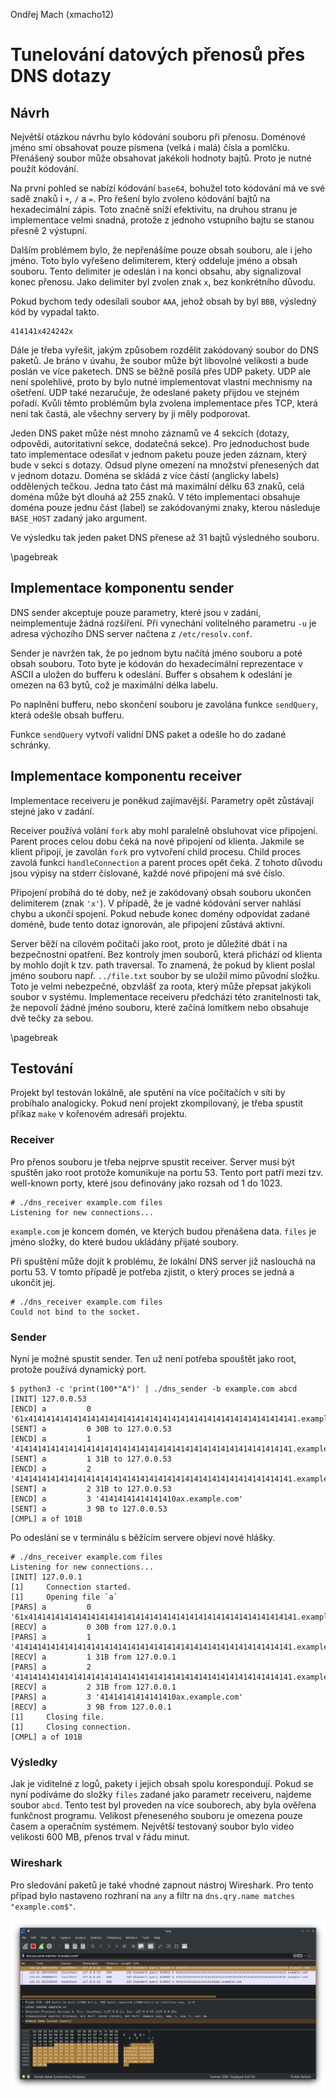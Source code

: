 Ondřej Mach (xmacho12)  

# Tunelování datových přenosů přes DNS dotazy

## Návrh

Největší otázkou návrhu bylo kódování souboru při přenosu.
Doménové jméno smí obsahovat pouze písmena (velká i malá) čísla a pomlčku.
Přenášený soubor může obsahovat jakékoli hodnoty bajtů.
Proto je nutné použít kódování.

Na první pohled se nabízí kódování `base64`, bohužel toto kódování má ve své sadě znaků i `+`, `/` a `=`.
Pro řešení bylo zvoleno kódování bajtů na hexadecimální zápis.
Toto značně sníží efektivitu, na druhou stranu je implementace velmi snadná, protože z jednoho vstupního bajtu se stanou přesně 2 výstupní.

Dalším problémem bylo, že nepřenášíme pouze obsah souboru, ale i jeho jméno. 
Toto bylo vyřešeno delimiterem, který oddeluje jméno a obsah souboru. 
Tento delimiter je odeslán i na konci obsahu, aby signalizoval konec přenosu. 
Jako delimiter byl zvolen znak `x`, bez konkrétního důvodu.

Pokud bychom tedy odesílali soubor `AAA`, jehož obsah by byl `BBB`,
výsledný kód by vypadal takto.

```
414141x424242x
```

Dále je třeba vyřešit, jakým způsobem rozdělit zakódovaný soubor do DNS paketů.
Je bráno v úvahu, že soubor může být libovolné velikosti a bude poslán ve více paketech.
DNS se běžně posílá přes UDP pakety.
UDP ale není spolehlivé, proto by bylo nutné implementovat vlastní mechnismy na ošetření. 
UDP také nezaručuje, že odeslané pakety přijdou ve stejném pořadí. 
Kvůli těmto problémům byla zvolena implementace přes TCP, která není tak častá, ale všechny servery by ji měly podporovat. 

Jeden DNS paket může nést mnoho záznamů ve 4 sekcích (dotazy, odpovědi, autoritativní sekce, dodatečná sekce).
Pro jednoduchost bude tato implementace odesílat v jednom paketu pouze jeden záznam, který bude v sekci s dotazy.
Odsud plyne omezení na množství přenesených dat v jednom dotazu.
Doména se skládá z více částí (anglicky labels) oddělených tečkou. 
Jedna tato část má maximální délku 63 znaků, celá doména může být dlouhá až 255 znaků.
V této implementaci obsahuje doména pouze jednu část (label) se zakódovanými znaky, kterou následuje `BASE_HOST` zadaný jako argument.

Ve výsledku tak jeden paket DNS přenese až 31 bajtů výsledného souboru.

\pagebreak

## Implementace komponentu sender

DNS sender akceptuje pouze parametry, které jsou v zadání, neimplementuje žádná rozšíření.
Při vynechání volitelného parametru `-u` je adresa výchozího DNS server načtena z `/etc/resolv.conf`.

Sender je navržen tak, že po jednom bytu načítá jméno souboru a poté obsah souboru.
Toto byte je kódován do hexadecimální reprezentace v ASCII a uložen do bufferu k odeslání.
Buffer s obsahem k odeslání je omezen na 63 bytů, což je maximální délka labelu.

Po naplnění bufferu, nebo skončení souboru je zavolána funkce `sendQuery`, která odešle obsah bufferu.

Funkce `sendQuery` vytvoří validní DNS paket a odešle ho do zadané schránky.

## Implementace komponentu receiver

Implementace receiveru je poněkud zajímavější. Parametry opět zůstávají stejné jako v zadání.

Receiver používá volání `fork` aby mohl paralelně obsluhovat více připojení.
Parent proces celou dobu čeká na nové připojení od klienta.
Jakmile se klient připojí, je zavolán `fork` pro vytvoření child procesu.
Child proces zavolá funkci `handleConnection` a parent proces opět čeká.
Z tohoto důvodu jsou výpisy na stderr číslované, každé nové připojení má své číslo.

Připojení probíhá do té doby, než je zakódovaný obsah souboru ukončen delimiterem (znak `'x'`).
V případě, že je vadné kódování server nahlásí chybu a ukončí spojení.
Pokud nebude konec domény odpovídat zadané doméně, bude tento dotaz ignorován, ale připojení zůstává aktivní.

Server běží na cílovém počítači jako root, proto je důležité dbát i na bezpečnostní opatření.
Bez kontroly jmen souborů, která přichází od klienta by mohlo dojít k tzv. path traversal.
To znamená, že pokud by klient poslal jméno souboru např. `../file.txt` soubor by se uložil mimo původní složku.
Toto je velmi nebezpečné, obzvlášť za roota, který může přepsat jakýkoli soubor v systému.
Implementace receiveru předchází této zranitelnosti tak, že nepovolí žádné jméno souboru, které začíná lomítkem nebo obsahuje dvě tečky za sebou.

\pagebreak

## Testování

Projekt byl testován lokálně, ale sputění na více počítačích v síti by probíhalo analogicky.
Pokud není projekt zkompilovaný, je třeba spustit příkaz `make` v kořenovém adresáři projektu.

### Receiver
Pro přenos souboru je třeba nejprve spustit receiver.
Server musí být spuštěn jako root protože komunikuje na portu 53.
Tento port patří mezi tzv. well-known porty, které jsou definovány jako rozsah od 1 do 1023.

```
# ./dns_receiver example.com files
Listening for new connections...
```

`example.com` je koncem domén, ve kterých budou přenášena data. 
`files` je jméno složky, do které budou ukládány přijaté soubory.

Při spuštění může dojít k problému, že lokální DNS server již naslouchá na portu 53.
V tomto případě je potřeba zjistit, o který proces se jedná a ukončit jej.

```
# ./dns_receiver example.com files
Could not bind to the socket.
```

### Sender

Nyní je možné spustit sender. 
Ten už není potřeba spouštět jako root, protože používá dynamický port.

```
$ python3 -c 'print(100*"A")' | ./dns_sender -b example.com abcd
[INIT] 127.0.0.53
[ENCD] a         0 '61x414141414141414141414141414141414141414141414141414141414141.example.com'
[SENT] a         0 30B to 127.0.0.53
[ENCD] a         1 '41414141414141414141414141414141414141414141414141414141414141.example.com'
[SENT] a         1 31B to 127.0.0.53
[ENCD] a         2 '41414141414141414141414141414141414141414141414141414141414141.example.com'
[SENT] a         2 31B to 127.0.0.53
[ENCD] a         3 '41414141414141410ax.example.com'
[SENT] a         3 9B to 127.0.0.53
[CMPL] a of 101B
```

Po odeslání se v terminálu s běžícím servere objeví nové hlášky.

```
# ./dns_receiver example.com files
Listening for new connections...
[INIT] 127.0.0.1
[1]     Connection started.
[1]     Opening file `a`
[PARS] a         0 '61x414141414141414141414141414141414141414141414141414141414141.example.com'
[RECV] a         0 30B from 127.0.0.1
[PARS] a         1 '41414141414141414141414141414141414141414141414141414141414141.example.com'
[RECV] a         1 31B from 127.0.0.1
[PARS] a         2 '41414141414141414141414141414141414141414141414141414141414141.example.com'
[RECV] a         2 31B from 127.0.0.1
[PARS] a         3 '41414141414141410ax.example.com'
[RECV] a         3 9B from 127.0.0.1
[1]     Closing file.
[1]     Closing connection.
[CMPL] a of 101B
```

### Výsledky

Jak je viditelné z logů, pakety i jejich obsah spolu korespondují.
Pokud se nyní podíváme do složky `files` zadané jako parametr receiveru,
najdeme soubor `abcd`. 
Tento test byl proveden na více souborech, aby byla ověřena funkčnost programu.
Velikost přeneseného souboru je omezena pouze časem a operačním systémem.
Největší testovaný soubor bylo video velikosti 600 MB, přenos trval v řádu minut.

### Wireshark

Pro sledování paketů je také vhodné zapnout nástroj Wireshark.
Pro tento případ bylo nastaveno rozhraní na `any` a filtr na `dns.qry.name matches "example.com$"`.

![DNS pakety v nástroji Wireshark](img/wireshark1.png)



